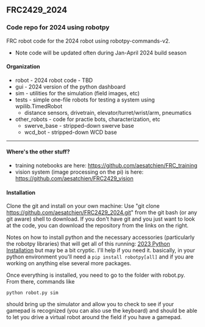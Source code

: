 ## FRC2429_2024

### Code repo for 2024 using robotpy
FRC robot code for the 2024 robot using robotpy-commands-v2.

* Note code will be updated often during Jan-April 2024 build season

#### Organization
* robot - 2024 robot code - TBD
* gui  - 2024 version of the python dashboard
* sim  - utilities for the simulation (field images, etc)
* tests - simple one-file robots for testing a system using wpilib.TimedRobot
  * distance sensors, drivetrain, elevator/turret/wrist/arm, pneumatics
* other_robots  - code for practie bots, characterization, etc
   * swerve_base - stripped-down swerve base
   * wcd_bot - stripped-down WCD base


---
#### Where's the other stuff?
* training notebooks are here: https://github.com/aesatchien/FRC_training
* vision system (image processing on the pi) is here:  https://github.com/aesatchien/FRC2429_vision

#### Installation
Clone the git and install on your own machine:
Use "git clone https://github.com/aesatchien/FRC2429_2024.git" from the git bash (or any git aware) shell to download.  If you don't have git and you just want to look at the code, you can download the repository from the links on the right.

Notes on how to install python and the necessary accessories (particularly the robotpy libraries) that will get all of this running:
[2023 Python Installation](https://docs.google.com/document/d/1_vxWjIw8nM5AjNjTPKxya4tTktGJlWZwqxxyE0r1mTI/edit?usp=sharing) but may be a bit cryptic.  I'll help if you need it.
basically, in your python environment you'll need a `pip install robotpy[all]` and if you are working on anything else several more packages.

Once everything is installed, you need to go to the folder with robot.py.  From there, commands like

```python robot.py sim```

should bring up the simulator and allow you to check to see if your gamepad is recognized (you can also use the keyboard) and should be able to let you drive a virtual robot around the field if you have a gamepad. 
